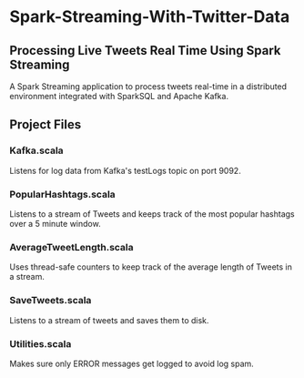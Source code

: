 # Spark-Streaming-With-Twitter-Data
## Processing Live Tweets Real Time Using Spark Streaming
A Spark Streaming application to process tweets real-time in a distributed environment integrated with SparkSQL and Apache Kafka.

## Project Files
### Kafka.scala
Listens for log data from Kafka's testLogs topic on port 9092.

### PopularHashtags.scala
Listens to a stream of Tweets and keeps track of the most popular hashtags over a 5 minute window.

### AverageTweetLength.scala
Uses thread-safe counters to keep track of the average length of Tweets in a stream.

### SaveTweets.scala
Listens to a stream of tweets and saves them to disk.

### Utilities.scala
Makes sure only ERROR messages get logged to avoid log spam.


